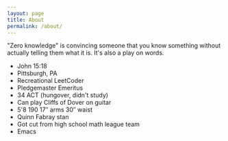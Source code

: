 ```yaml
---
layout: page
title: About
permalink: /about/
---
```

"Zero knowledge" is convincing someone that you know something without actually telling them what it is. It's also a play on words.

- John 15:18
- Pittsburgh, PA 
- Recreational LeetCoder
- Pledgemaster Emeritus
- 34 ACT (hungover, didn't study)
- Can play Cliffs of Dover on guitar
- 5'8 190 17″ arms 30″ waist
- Quinn Fabray stan
- Got cut from high school math league team
- Emacs